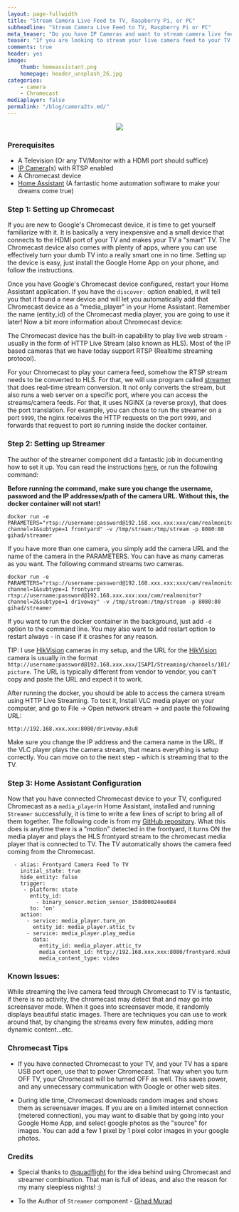 ```yaml
---
layout: page-fullwidth
title: "Stream Camera Live Feed to TV, Raspberry Pi, or PC"
subheadline: "Stream Camera Live Feed to TV, Raspberry Pi or PC"
meta_teaser: "Do you have IP Cameras and want to stream camera live feed to your TV?"
teaser: "If you are looking to stream your live camera feed to your TV using simple steps, you've come to the right place!"
comments: true
header: yes
image:
    thumb: homeassistant.png
    homepage: header_unsplash_26.jpg
categories:
    - camera
    - Chromecast
mediaplayer: false
permalink: "/blog/camera2tv.md/"
---
```


<center><img src="{{site.url}}/images/homeassistant.png"></center>

### Prerequisites
* A Television (Or any TV/Monitor with a HDMI port should suffice)
* [IP Camera](http://amzn.to/2suiPhT)(s) with RTSP enabled
* A Chromecast device
* [Home Assistant](https://www.home-assistant.io) (A fantastic home automation software to make your dreams come true)

### Step 1: Setting up Chromecast

If you are new to Google's Chromecast device, it is time to get yourself familiarize with it. It is basically a very inexpensive and a small device that connects to the HDMI port of your TV and makes your TV a "smart" TV. 
The Chromecast device also comes with plenty of apps, where you can use effectively turn your dumb TV into a really smart one in no time. Setting up the device is easy, just install the Google Home App on your phone, and follow the instructions. 

Once you have Google's Chromecast device configured, restart your Home Assistant application. If you have the `discover:` option enabled, it will tell you that it found a new device and will let you automatically add that Chromecast device as a "media_player" in your Home Assistant. Remember the name (entity_id) of the Chromecast media player, you are going to use it later! Now a bit more information about Chromecast device:

The Chromecast device has the built-in capability to play live web stream - usually in the form of HTTP Live Stream (also known as HLS). Most of the IP based cameras that we have today support RTSP (Realtime streaming protocol).

For your Chromecast to play your camera feed, somehow the RTSP stream needs to be converted to HLS. For that, we will use program called [streamer](https://github.com/gihad/streamer) that does real-time stream conversion. It not only converts the stream, but also runs a web server on a specific port, where you can access the streams/camera feeds. For that, it uses NGINX (a reverse proxy), that does the port translation. For example, you can chose to run the streamer on a port `9999`, the nginx receives the HTTP requests on the port `9999`, and forwards that request to port `80` running inside the docker container.

### Step 2: Setting up Streamer

The author of the streamer component did a fantastic job in documenting how to set it up. You can read the instructions [here](https://github.com/gihad/streamer), or run the following command:

**Before running the command, make sure you change the username, password and the IP addresses/path of the camera URL. Without this, the docker container will not start!**

```
docker run -e PARAMETERS="rtsp://username:password@192.168.xxx.xxx:xxx/cam/realmonitor?channel=1&subtype=1 frontyard" -v /tmp/stream:/tmp/stream -p 8080:80 gihad/streamer
```

If you have more than one camera, you simply add the camera URL and the name of the camera in the PARAMETERS. You can have as many cameras as you want. The following command streams two cameras.

```
docker run -e PARAMETERS="rtsp://username:password@192.168.xxx.xxx:xxx/cam/realmonitor?channel=1&subtype=1 frontyard rtsp://username:password@192.168.xxx.xxx:xxx/cam/realmonitor?channel=2&subtype=1 driveway" -v /tmp/stream:/tmp/stream -p 8080:80 gihad/streamer
```

If you want to run the docker container in the background, just add `-d` option to the command line. You may also want to add restart option to restart always - in case if it crashes for any reason.

TIP: I use [HikVision](http://amzn.to/2suiPhT) cameras in my setup, and the URL for the [HikVision](http://amzn.to/2suiPhT) camera is usually in the format `http://username:password@192.168.xxx.xxx/ISAPI/Streaming/channels/101/picture`. The URL is typically different from vendor to vendor, you can't copy and paste the URL and expect it to work.

After running the docker, you should be able to access the camera stream using HTTP Live Streaming. To test it, Install VLC media player on your computer, and go to File -> Open network stream -> and paste the following URL:

```
http://192.168.xxx.xxx:8080/driveway.m3u8
```

Make sure you change the IP address and the camera name in the URL. If the VLC player plays the camera stream, that means everything is setup correctly. You can move on to the next step - which is streaming that to the TV.

### Step 3: Home Assistant Configuration

Now that you have connected Chromecast device to your TV, configured Chromecast as a `media_player`in Home Assistant, installed and running `Streamer` successfully, it is time to write a few lines of script to bring all of them together. The following code is from my [GitHub repository](https://github.com/skalavala/smarthome/blob/master/packages/cameras.yaml). What this does is anytime there is a "motion" detected in the frontyard, it turns ON the media player and plays the HLS frontyard stream to the chromecast media player that is connected to TV. The TV automatically shows the camera feed coming from the Chromecast.

```
  - alias: Frontyard Camera Feed To TV
    initial_state: true
    hide_entity: false
    trigger:
     - platform: state
       entity_id:
         - binary_sensor.motion_sensor_158d00024ee084
       to: 'on'
    action:
      - service: media_player.turn_on
        entity_id: media_player.attic_tv
      - service: media_player.play_media
        data:
          entity_id: media_player.attic_tv
          media_content_id: http://192.168.xxx.xxx:8080/frontyard.m3u8
          media_content_type: video
```

### Known Issues:
While streaming the live camera feed through Chromecast to TV is fantastic, if there is no activity, the chromecast may detect that and may go into screensaver mode. When it goes into screensaver mode, it randomly displays beautiful static images. There are techniques you can use to work around that, by changing the streams every few minutes, adding more dynamic content...etc.

### Chromecast Tips

* If you have connected Chromecast to your TV, and your TV has a spare USB port open, use that to power Chromecast. That way when you turn OFF TV, your Chromecast will be turned OFF as well. This saves power, and any unnecessary communication with Google or other web sites.

* During idle time, Chromecast downloads random images and shows them as screensaver images. If you are on a limited internet connection (metered connection), you may want to disable that by going into your Google Home App, and select google photos as the "source" for images. You can add a few 1 pixel by 1 pixel color images in your google photos. 

### Credits
* Special thanks to [@quadflight](https://github.com/quadflight) for the idea behind using Chromecast and streamer combination. That man is full of ideas, and also the reason for my many sleepless nights! :)

* To the Author of `Streamer` component - [Gihad Murad](https://github.com/gihad/streamer)
